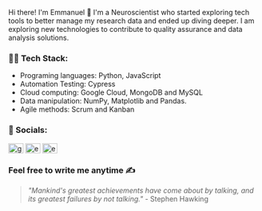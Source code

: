 
Hi there! I'm Emmanuel 👋 I'm a Neuroscientist who started exploring tech tools to better manage my research data and ended up diving deeper. I am exploring new technologies to contribute to quality assurance and data analysis solutions.

### 👨‍💻 Tech Stack:
- Programing languages: Python, JavaScript
- Automation Testing: Cypress 
- Cloud computing: Google Cloud, MongoDB and MySQL
- Data manipulation: NumPy, Matplotlib and Pandas.
- Agile methods: Scrum and Kanban

### 💬 Socials:
<p align="left"> <a href="https://twitter.com/germanoemmanuel" target="blank"><img align="center" src="https://raw.githubusercontent.com/rahuldkjain/github-profile-readme-generator/master/src/images/icons/Social/twitter.svg" alt="germanoemmanuel" height="20" width="30" /></a>
<a href="https://linkedin.com/in/emmanuelgerodrigues/" target="blank"><img align="center" src="https://raw.githubusercontent.com/rahuldkjain/github-profile-readme-generator/master/src/images/icons/Social/linked-in-alt.svg" alt="emmanuelgerodrigues" height="20" width="30" /></a>
<a href="https://instagram.com/emmanuelrodriguesfisio" target="blank"><img align="center" src="https://raw.githubusercontent.com/rahuldkjain/github-profile-readme-generator/master/src/images/icons/Social/instagram.svg" alt="emmanuelrodriguesfisio" height="20" width="30" /></a></p>

### Feel free to write me anytime ✍️ 
> _"Mankind's greatest achievements have come about by talking, and its greatest failures by not talking."_ - Stephen Hawking
